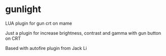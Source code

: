 # gunlight
LUA plugin for gun crt on mame

Just a plugin for increase brightness, contrast and gamma with gun button on CRT 

Based with autofire plugin from Jack Li
